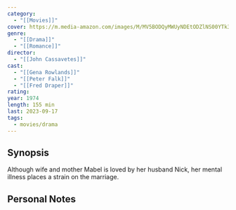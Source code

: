 ```yaml
---
category:
  - "[[Movies]]"
cover: https://m.media-amazon.com/images/M/MV5BODQyMWUyNDEtODZlNS00YTk3LWJlMDAtMGQ0ODZjMDZjMjhmXkEyXkFqcGdeQXVyMTUzMDUzNTI3._V1_SX300.jpg
genre:
  - "[[Drama]]"
  - "[[Romance]]"
director:
  - "[[John Cassavetes]]"
cast:
  - "[[Gena Rowlands]]"
  - "[[Peter Falk]]"
  - "[[Fred Draper]]"
rating: 
year: 1974
length: 155 min
last: 2023-09-17
tags:
  - movies/drama
---
```

## Synopsis
Although wife and mother Mabel is loved by her husband Nick, her mental illness places a strain on the marriage.


## Personal Notes


